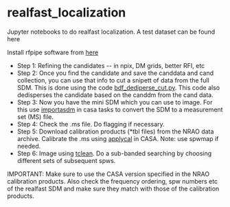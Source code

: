 # realfast_localization
Jupyter notebooks to do realfast localization. A test dataset can be found here

Install rfpipe software from [here](https://github.com/realfastvla/rfpipe/tree/main)

* Step 1: Refining the candidates -- in npix, DM grids, better RFI, etc
* Step 2: Once you find the candidate and save the canddata and cand collection, you can use that info to cut a snipett of data from the full SDM. This is done using the code [bdf_dediperse_cut.py](https://github.com/demorest/sdmpy/blob/master/scripts/bdf_dedisperse_cut.py). This code also dedisperses the candidate based on the canddm from the cand data.
* Step 3: Now you have the mini SDM which you can use to image. For this use [importasdm](https://casadocs.readthedocs.io/en/v6.2.0/api/tt/casatasks.data.importasdm.html) in casa tasks to convert the SDM to a measurement set (MS) file.
* Step 4: Check the .ms file. Do flagging if necessary.
* Step 5: Download calibration products (*tbl files) from the NRAO data archive. Calibrate the .ms using [applycal](https://casadocs.readthedocs.io/en/v6.2.0/api/tt/casatasks.calibration.applycal.html) in CASA. Note: use spwmap if needed.
* Step 6: Image using [tclean](https://casadocs.readthedocs.io/en/stable/api/tt/casatasks.imaging.tclean.html). Do a sub-banded searching by choosing different sets of subsequent spws.  

IMPORTANT: Make sure to use the CASA version specified in the NRAO calibration products. Also check the frequency ordering, spw numbers etc of the realfast SDM and make sure they match with those of the calibration products. 
